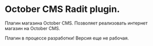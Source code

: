 October CMS Radit plugin. 
===================
Плагин магазина October CMS. Позволяет реализовать интернет магазин на October CMS.

Плагин в процессе разработки! Версия еще не рабочая.